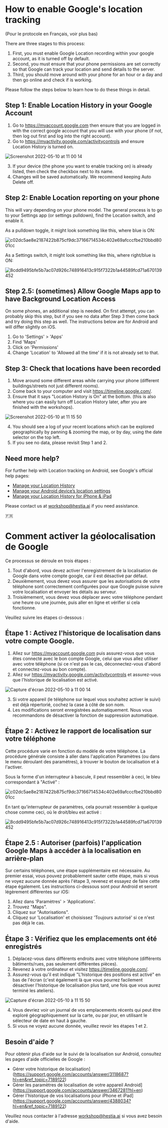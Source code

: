 # How to enable Google's location tracking
(Pour le protocole en Français, voir plus bas)

There are three stages to this process: 

1. First, you must enable Google Location recording within your google account, as it is turned off by default. 
2. Second, you must ensure that your phone permissions are set correctly so that Google can track your location and send details to the server. 
3. Third, you should move around with your phone for an hour or a day and then go online and check if is working.

Please follow the steps below to learn how to do these things in detail.

## Step 1: Enable Location History in your Google Account

1. Go to https://myaccount.google.com then ensure that you are logged in with the correct google account that you will use with your phone (if not, then log out first and log into the right account).
2. Go to https://myactivity.google.com/activitycontrols and ensure Location History is turned on.

![Screenshot 2022-05-10 at 11 00 14](https://user-images.githubusercontent.com/1473244/167603345-caaf3fda-9ab3-42b6-b364-e28b8ec27a17.png)

3. If your device (the phone you want to enable tracking on) is already listed, then check the checkbox next to its name. 
4. Changes will be saved automatically. We recommend keeping Auto Delete off.

## Step 2: Enable Location reporting on your phone

This will vary depending on your phone model. The general process is to go to your Settings app (or settings pulldown), find the Location switch, and enable it.

As a pulldown toggle, it might look something like this, where blue is ON:

![c02dc5ae8e2187422b875cf9dc37166714534c402e69afcccfbe210bbd8001cc](https://user-images.githubusercontent.com/1473244/167620471-ca1e4134-cd8d-46fd-a694-520156d52066.jpg)

As a Settings switch, it might look something like this, where right/blue is ON:

![8cdd9495bfe5b7ac07d926c748916413c915f7322b1a44589fcd71a670139452](https://user-images.githubusercontent.com/1473244/167620547-79c9e5b9-65e6-4b86-b2b6-997170af7ed3.jpg)

## Step 2.5: (sometimes) Allow Google Maps app to have Background Location Access

On some phones, an additional step is needed. On first attempt, you can probably skip this step, but if you see no data after Step 3 then come back and try doing this step as well. The instructions below are for Android and will differ slightly on iOS.

1. Go to 'Settings' > 'Apps'
2. Find 'Maps'
3. Click on 'Permissions'
4. Change 'Location' to 'Allowed all the time' if it is not already set to that.

## Step 3: Check that locations have been recorded

1. Move around some different areas while carrying your phone (different buildings/streets not just different rooms).
2. Come back to your computer and visit https://timeline.google.com/. 
3. Ensure that it says "Location History is On" at the bottom. (this is also where you can easily turn off Location History later, after you are finished with the workshops).

![Screenshot 2022-05-10 at 11 15 50](https://user-images.githubusercontent.com/1473244/167606403-0e5946d5-a155-486b-86cb-3f831ead1817.png)

4. You should see a log of your recent locations which can be explored geographically by panning & zooming the map, or by day, using the date selector on the top left.
5. If you see no data, please revisit Step 1 and 2.

## Need more help?

For further help with Location tracking on Android, see Google's official help pages:

  - [Manage your Location History](https://support.google.com/accounts/answer/3118687?hl=en&ref_topic=7189122)
  - [Manage your Android device’s location settings](https://support.google.com/accounts/answer/3467281?hl=en)
  - [Manage your Location History for iPhone & iPad](https://support.google.com/accounts/answer/4388034?hl=en&ref_topic=7189122)

Please contact us at workshop@hestia.ai if you need assistance.

🇫🇷
# Comment activer la géolocalisation de Google

Ce processus se déroule en trois étapes : 

1. Tout d'abord, vous devez activer l'enregistrement de la localisation de Google dans votre compte google, car il est désactivé par défaut. 
2. Deuxièmement, vous devez vous assurer que les autorisations de votre téléphone sont correctement configurées pour que Google puisse suivre votre localisation et envoyer les détails au serveur. 
3. Troisièmement, vous devez vous déplacer avec votre téléphone pendant une heure ou une journée, puis aller en ligne et vérifier si cela fonctionne.

Veuillez suivre les étapes ci-dessous :

## Étape 1 : Activez l'historique de localisation dans votre compte Google.

1. Allez sur https://myaccount.google.com puis assurez-vous que vous êtes connecté avec le bon compte Google, celui que vous allez utiliser avec votre téléphone (si ce n'est pas le cas, déconnectez-vous d'abord et connectez-vous au bon compte).
2. Allez sur https://myactivity.google.com/activitycontrols et assurez-vous que l'historique de localisation est activé.

![Capture d'écran 2022-05-10 à 11 00 14](https://user-images.githubusercontent.com/1473244/167603345-caaf3fda-9ab3-42b6-b364-e28b8ec27a17.png)

3. Si votre appareil (le téléphone sur lequel vous souhaitez activer le suivi) est déjà répertorié, cochez la case à côté de son nom. 
4. Les modifications seront enregistrées automatiquement. Nous vous recommandons de désactiver la fonction de suppression automatique.

## Étape 2 : Activez le rapport de localisation sur votre téléphone

Cette procédure varie en fonction du modèle de votre téléphone. La procédure générale consiste à aller dans l'application Paramètres (ou dans le menu déroulant des paramètres), à trouver le bouton de localisation et à l'activer.

Sous la forme d'un interrupteur à bascule, il peut ressembler à ceci, le bleu correspondant à "Activé" :

![c02dc5ae8e2187422b875cf9dc37166714534c402e69afcccfbe210bbd8001cc](https://user-images.githubusercontent.com/1473244/167620471-ca1e4134-cd8d-46fd-a694-520156d52066.jpg)

En tant qu'interrupteur de paramètres, cela pourrait ressembler à quelque chose comme ceci, où le droit/bleu est activé :

![8cdd9495bfe5b7ac07d926c748916413c915f7322b1a44589fcd71a670139452](https://user-images.githubusercontent.com/1473244/167620547-79c9e5b9-65e6-4b86-b2b6-997170af7ed3.jpg)

## Étape 2.5 : Autoriser (parfois) l'application Google Maps à accéder à la localisation en arrière-plan

Sur certains téléphones, une étape supplémentaire est nécessaire. Au premier essai, vous pouvez probablement sauter cette étape, mais si vous ne voyez aucune donnée après l'étape 3, revenez et essayez de faire cette étape également. Les instructions ci-dessous sont pour Android et seront légèrement différentes sur iOS:

1. Allez dans 'Paramètres' > 'Applications'.
2. Trouvez "Maps".
3. Cliquez sur "Autorisations".
4. Cliquez sur 'Localisation' et choisissez 'Toujours autorisé' si ce n'est pas déjà le cas.

## Étape 3 : Vérifiez que les emplacements ont été enregistrés

1. Déplacez-vous dans différents endroits avec votre téléphone (différents bâtiments/rues, pas seulement différentes pièces).
2. Revenez à votre ordinateur et visitez https://timeline.google.com/. 
3. Assurez-vous qu'il est indiqué "L'historique des positions est activé" en bas de l'écran (c'est également là que vous pourrez facilement désactiver l'historique de localisation plus tard, une fois que vous aurez terminé les ateliers).

![Capture d'écran 2022-05-10 à 11 15 50](https://user-images.githubusercontent.com/1473244/167606403-0e5946d5-a155-486b-86cb-3f831ead1817.png)

4. Vous devriez voir un journal de vos emplacements récents qui peut être exploré géographiquement sur la carte, ou par jour, en utilisant le sélecteur de date en haut à gauche.
5. Si vous ne voyez aucune donnée, veuillez revoir les étapes 1 et 2.

## Besoin d'aide ?

Pour obtenir plus d'aide sur le suivi de la localisation sur Android, consultez les pages d'aide officielles de Google :

  - Gérer votre historique de localisation] (https://support.google.com/accounts/answer/3118687?hl=en&ref_topic=7189122)
  - Gérer les paramètres de localisation de votre appareil Android] (https://support.google.com/accounts/answer/3467281?hl=en)
  - Gérer l'historique de vos localisations pour iPhone et iPad](https://support.google.com/accounts/answer/4388034?hl=en&ref_topic=7189122)

Veuillez nous contacter à l'adresse workshop@hestia.ai si vous avez besoin d'aide.
